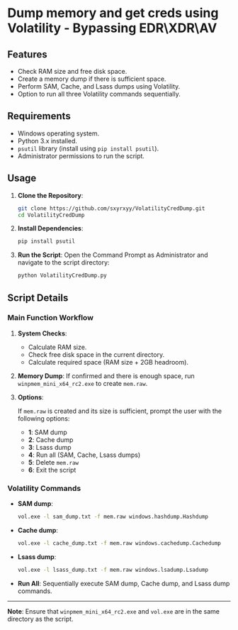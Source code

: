 # Dump memory and get creds using Volatility - Bypassing EDR\XDR\AV

## Features

- Check RAM size and free disk space.
- Create a memory dump if there is sufficient space.
- Perform SAM, Cache, and Lsass dumps using Volatility.
- Option to run all three Volatility commands sequentially.

## Requirements

- Windows operating system.
- Python 3.x installed.
- `psutil` library (install using `pip install psutil`).
- Administrator permissions to run the script.

## Usage

1. **Clone the Repository**:
    ```bash
    git clone https://github.com/sxyrxyy/VolatilityCredDump.git
    cd VolatilityCredDump
    ```

2. **Install Dependencies**:
    ```bash
    pip install psutil
    ```

3. **Run the Script**:
    Open the Command Prompt as Administrator and navigate to the script directory:
    ```bash
    python VolatilityCredDump.py
    ```

## Script Details

### Main Function Workflow

1. **System Checks**:
    - Calculate RAM size.
    - Check free disk space in the current directory.
    - Calculate required space (RAM size + 2GB headroom).

2. **Memory Dump**:
    If confirmed and there is enough space, run `winpmem_mini_x64_rc2.exe` to create `mem.raw`.

3. **Options**:

   If `mem.raw` is created and its size is sufficient, prompt the user with the following options:
    - **1**: SAM dump
    - **2**: Cache dump
    - **3**: Lsass dump
    - **4**: Run all (SAM, Cache, Lsass dumps)
    - **5**: Delete `mem.raw`
    - **6**: Exit the script

### Volatility Commands

- **SAM dump**:
    ```bash
    vol.exe -l sam_dump.txt -f mem.raw windows.hashdump.Hashdump
    ```

- **Cache dump**:
    ```bash
    vol.exe -l cache_dump.txt -f mem.raw windows.cachedump.Cachedump
    ```

- **Lsass dump**:
    ```bash
    vol.exe -l lsass_dump.txt -f mem.raw windows.lsadump.Lsadump
    ```

- **Run All**:
    Sequentially execute SAM dump, Cache dump, and Lsass dump commands.

---

**Note**: Ensure that `winpmem_mini_x64_rc2.exe` and `vol.exe` are in the same directory as the script.

